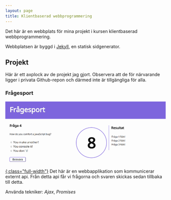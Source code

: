 ```yaml
---
layout: page
title: Klientbaserad webbprogrammering
---
```


Det här är en webbplats för mina projekt i kursen klientbaserad 
webbprogrammering.

Webbplatsen är byggd i [Jekyll](http://jekyllrb.com/), en statisk sidgenerator.

## Projekt

Här är ett axplock av de projekt jag gjort. Observera att de för närvarande ligger i privata Github-repon och därmed inte är tillgängliga för alla.

### Frågesport

[![Frågsport skärmdump](/images/quiz.png){:class="full-width"}](https://github.com/1dv022/ma224cb-examination-2)
Det här är en webbapplikation som kommunicerar externt api. Från detta api 
får vi frågorna och svaren skickas sedan tillbaka till detta.

Använda tekniker: *Ajax*, *Promises*

[Quiz]: https://github.com/1dv022/ma224cb-examination-2
